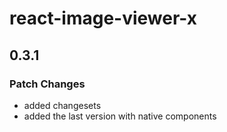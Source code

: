 # react-image-viewer-x

## 0.3.1

### Patch Changes

- added changesets
- added the last version with native components
